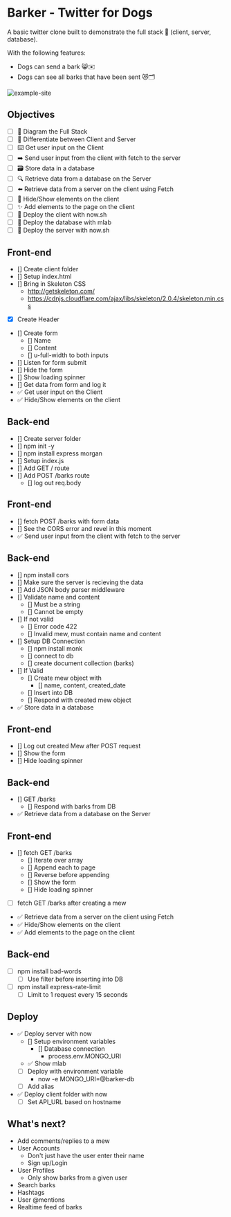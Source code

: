 # Barker - Twitter for Dogs

A basic twitter clone built to demonstrate the full stack 🥞 (client, server, database).

With the following features:

* Dogs can send a bark 😸✉️
* Dogs can see all barks that have been sent 😻🗂

![example-site](example-site.gif)

## Objectives

* [ ] 📝 Diagram the Full Stack
* [ ] 🔎 Differentiate between Client and Server
* [ ] ⌨️ Get user input on the Client
* [ ] ➡️ Send user input from the client with fetch to the server
* [ ] 🗃 Store data in a database
* [ ] 🔍 Retrieve data from a database on the Server
* [ ] ⬅️ Retrieve data from a server on the client using Fetch
* [ ] 🙈 Hide/Show elements on the client
* [ ] ✨ Add elements to the page on the client
* [ ] 🚀 Deploy the client with now.sh
* [ ] 🚀 Deploy the database with mlab
* [ ] 🚀 Deploy the server with now.sh

## Front-end

* [] Create client folder
* [] Setup index.html
* [] Bring in Skeleton CSS
  * http://getskeleton.com/
  * https://cdnjs.cloudflare.com/ajax/libs/skeleton/2.0.4/skeleton.min.css
* [x] Create Header
* [] Create form
  * [] Name
  * [] Content
  * [] u-full-width to both inputs
* [] Listen for form submit
* [] Hide the form
* [] Show loading spinner
* [] Get data from form and log it
* ✅ Get user input on the Client
* ✅ Hide/Show elements on the client

## Back-end

* [] Create server folder
* [] npm init -y
* [] npm install express morgan
* [] Setup index.js
* [] Add GET / route
* [] Add POST /barks route
  * [] log out req.body

## Front-end

* [] fetch POST /barks with form data
* [] See the CORS error and revel in this moment
* ✅ Send user input from the client with fetch to the server

## Back-end

* [] npm install cors
* [] Make sure the server is recieving the data
* [] Add JSON body parser middleware
* [] Validate name and content
  * [] Must be a string
  * [] Cannot be empty
* [] If not valid
  * [] Error code 422
  * [] Invalid mew, must contain name and content
* [] Setup DB Connection
  * [] npm install monk
  * [] connect to db
  * [] create document collection (barks)
* [] If Valid
  * [] Create mew object with
    * [] name, content, created_date
  * [] Insert into DB
  * [] Respond with created mew object
* ✅ Store data in a database

## Front-end

* [] Log out created Mew after POST request
* [] Show the form
* [] Hide loading spinner

## Back-end

* [] GET /barks
  * [] Respond with barks from DB
* ✅ Retrieve data from a database on the Server

## Front-end

* [] fetch GET /barks
  * [] Iterate over array
  * [] Append each to page
  * [] Reverse before appending
  * [] Show the form
  * [] Hide loading spinner
* [ ] fetch GET /barks after creating a mew
* ✅ Retrieve data from a server on the client using Fetch
* ✅ Hide/Show elements on the client
* ✅ Add elements to the page on the client

## Back-end

* [ ] npm install bad-words
  * [ ] Use filter before inserting into DB
* [ ] npm install express-rate-limit
  * [ ] Limit to 1 request every 15 seconds

## Deploy

* ✅ Deploy server with now
  * [] Setup environment variables
    * [] Database connection
      * process.env.MONGO_URI
  * ✅ Show mlab
  * [ ] Deploy with environment variable
    * now -e MONGO_URI=@barker-db
  * [ ] Add alias
* ✅ Deploy client folder with now
  * [ ] Set API_URL based on hostname

## What's next?

* Add comments/replies to a mew
* User Accounts
  * Don't just have the user enter their name
  * Sign up/Login
* User Profiles
  - Only show barks from a given user
* Search barks
* Hashtags
* User @mentions
* Realtime feed of barks
